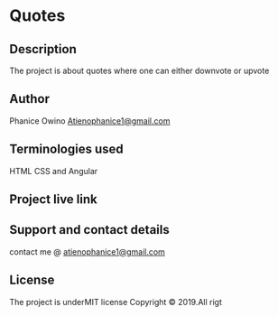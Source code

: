 # Quotes
## Description

The project is about quotes where one can either downvote or upvote

## Author
Phanice Owino
Atienophanice1@gmail.com

## Terminologies used
HTML CSS and Angular

## Project live link

 ## Support and contact details
contact me @ atienophanice1@gmail.com

 ## License
The project is underMIT license Copyright © 2019.All rigt



